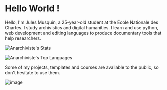 # Hello World !

<div>
Hello, I'm Jules Musquin, a 25-year-old student at the Ecole Nationale des Chartes. I study archivistics and digital humanities. I learn and use python, web development and editing languages to produce documentary tools that help researchers.
</div>

![Anarchiviste's Stats](https://github-readme-stats.vercel.app/api?username=Anarchiviste&theme=synthwave&show_icons=true&hide_border=true&count_private=true)

![Anarchiviste's Top Languages](https://github-readme-stats.vercel.app/api/top-langs/?username=Anarchiviste&theme=synthwave&show_icons=true&hide_border=true&layout=compact)

<div>
Some of my projects, templates and courses are available to the public, so don't hesitate to use them. 
</div>

![image](https://github.com/user-attachments/assets/0df56cb0-3704-4499-90f3-b4d84633dbb6)

